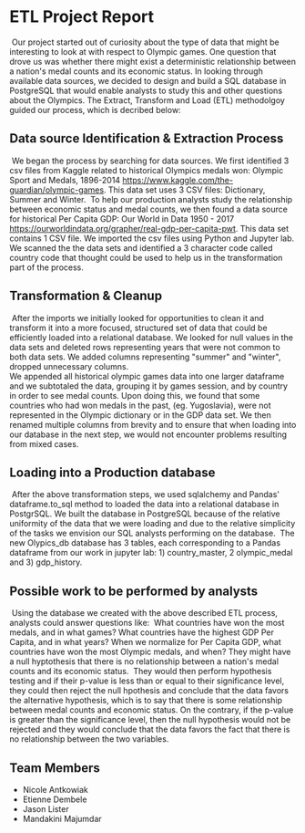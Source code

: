 # ETL Project Report
​
Our project started out of curiosity about the type of data that might be interesting to look at with respect to Olympic games. One question that drove us was whether there might exist a deterministic relationship between a nation's medal counts and its economic status. 
In looking through available data sources, we decided to design and build a SQL database in PostgreSQL that would enable analysts to study this and other questions about the Olympics. 
The Extract, Transform and Load (ETL) methodolgoy guided our process, which is decribed below:
​
## Data source Identification & Extraction Process 
​
We began the process by searching for data sources. We first identified 3 csv files from Kaggle related to historical Olympics medals won: 
Olympic Sport and Medals, 1896-2014 https://www.kaggle.com/the-guardian/olympic-games. This data set uses 3 CSV files: Dictionary, Summer and Winter.
​
To help our production analysts study the relationship between economic status and medal counts, we then found a data source for historical Per Capita GDP: Our World in Data 1950 - 2017 https://ourworldindata.org/grapher/real-gdp-per-capita-pwt. This data set contains 1 CSV file.
We imported the csv files using Python and Jupyter lab. We scanned the the data sets and identified a 3 character code called country code that thought could be used to help us in the transformation part of the process. 
​
## Transformation & Cleanup
​
After the imports we initially looked for opportunities to clean it and transform it into a more focused, structured set of data that could be efficiently loaded into a relational database. 
We looked for null values in the data sets and deleted rows representing years that were not common to both data sets. 
We added columns representing "summer" and "winter", dropped unnecessary columns.  
We appended all historical olympic games data into one larger dataframe and we subtotaled the data, grouping it by games session, and by country in order to see medal counts.
Upon doing this, we found that some countries who had won medals in the past, (eg. Yugoslavia), were not represented in the Olympic dictionary or in the GDP data set. We then renamed multiple columns from brevity and to ensure that when loading into our database in the next step, we would not encounter problems resulting from mixed cases. 
​
## Loading into a Production database
​
After the above transformation steps, we used sqlalchemy and Pandas' dataframe.to_sql method to loaded the data into a relational database in PostgrSQL. 
We built the database in PostgreSQL because of the relative uniformity of the data that we were loading and due to the relative simplicity of the tasks we envision our SQL analysts performing on the database.
​
The new Olypics_db database has 3 tables, each corresponding to a Pandas dataframe from our work in jupyter lab: 1) country_master, 2 olympic_medal and 3) gdp_history. 
​
## Possible work to be performed by analysts
​
Using the database we created with the above described ETL process, analysts could answer questions like:
​
What countries have won the most medals, and in what games?
What countries have the highest GDP Per Capita, and in what years?
When we normalize for Per Capita GDP, what countries have won the most Olympic medals, and when?
They might have a null hyptothesis that there is no relationship between a nation's medal counts and its economic status.
​
They would then perform hypothesis testing and if their p-value is less than or equal to their significance level, they could then reject the null hpothesis and conclude that the data favors the alternative hypothesis, 
which is to say that there is some relationship between medal counts and economic status.  On the contrary, if the p-value is greater than the significance level, then the null hypothesis would not be rejected and they would conclude
that the data favors the fact that there is no relationship between the two variables. 
## Team Members  
* Nicole Antkowiak  
* Etienne Dembele  
* Jason Lister  
* Mandakini Majumdar  

